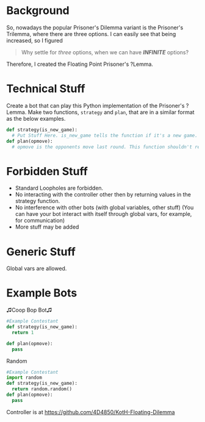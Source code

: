 # Background
So, nowadays the popular Prisoner's Dilemma variant is the Prisoner's Trilemma, where there are three options. I can easily see that being increased, so I figured
> Why settle for *three* options, when we can have ***INFINITE*** options?

Therefore, I created the Floating Point Prisoner's ?Lemma.

# Technical Stuff
Create a bot that can play this Python implementation of the Prisoner's ?Lemma. Make two functions, `strategy` and `plan`, that are in a similar format as the below examples.
```python
def strategy(is_new_game):
  # Put Stuff Here. is_new_game tells the function if it's a new game. returns a value between 0 and 1, where 1 = coop and 0 = defect
def plan(opmove):
  # opmove is the opponents move last round. This function shouldn't return anything. Put pass here if you don't use this.
```
# Forbidden Stuff
* Standard Loopholes are forbidden.
* No interacting with the controller other then by returning values in the strategy function.
* No interference with other bots (with global variables, other stuff) (You can have your bot interact with itself through global vars, for example, for communication)
* More stuff may be added
# Generic Stuff
Global vars are allowed.
# Example Bots
♫Coop Bop Bot♫
```python
#Example Contestant
def strategy(is_new_game):
  return 1

def plan(opmove):
  pass
```
Random
```python
#Example Contestant
import random
def strategy(is_new_game):
  return random.random()
def plan(opmove):
  pass
```

Controller is at https://github.com/4D4850/KotH-Floating-Dilemma
